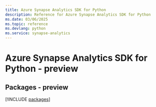 ```yaml
---
title: Azure Synapse Analytics SDK for Python
description: Reference for Azure Synapse Analytics SDK for Python
ms.date: 03/06/2025
ms.topic: reference
ms.devlang: python
ms.service: synapse-analytics
---
```

# Azure Synapse Analytics SDK for Python - preview
## Packages - preview
[!INCLUDE [packages](synapse-analytics-index.md)]